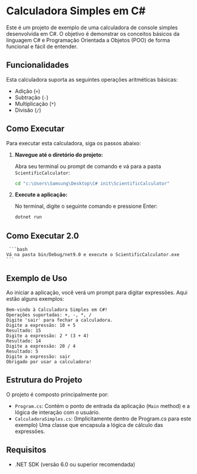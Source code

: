 # Calculadora Simples em C#

Este é um projeto de exemplo de uma calculadora de console simples desenvolvida em C#. O objetivo é demonstrar os conceitos básicos da linguagem C# e Programação Orientada a Objetos (POO) de forma funcional e fácil de entender.

## Funcionalidades

Esta calculadora suporta as seguintes operações aritméticas básicas:

*   Adição (`+`)
*   Subtração (`-`)
*   Multiplicação (`*`)
*   Divisão (`/`)

## Como Executar

Para executar esta calculadora, siga os passos abaixo:

1.  **Navegue até o diretório do projeto:**

    Abra seu terminal ou prompt de comando e vá para a pasta `ScientificCalculator`:

    ```bash
    cd "c:\Users\Samsung\Desktop\C# init\ScientificCalculator"
    ```

2.  **Execute a aplicação:**

    No terminal, digite o seguinte comando e pressione Enter:

    ```bash
    dotnet run
    ```
## Como Executar 2.0

     ```bash
    Vá na pasta bin/Debug/net9.0 e execute o ScientificCalculator.exe
    ```


## Exemplo de Uso

Ao iniciar a aplicação, você verá um prompt para digitar expressões. Aqui estão alguns exemplos:

```
Bem-vindo à Calculadora Simples em C#!
Operações suportadas: +, -, *, /
Digite 'sair' para fechar a calculadora.
Digite a expressão: 10 + 5
Resultado: 15
Digite a expressão: 2 * (3 + 4)
Resultado: 14
Digite a expressão: 20 / 4
Resultado: 5
Digite a expressão: sair
Obrigado por usar a calculadora!
```

## Estrutura do Projeto

O projeto é composto principalmente por:

*   `Program.cs`: Contém o ponto de entrada da aplicação (`Main` method) e a lógica de interação com o usuário.
*   `CalculadoraSimples.cs`: (Implicitamente dentro de Program.cs para este exemplo) Uma classe que encapsula a lógica de cálculo das expressões.

## Requisitos

*   .NET SDK (versão 6.0 ou superior recomendada)
